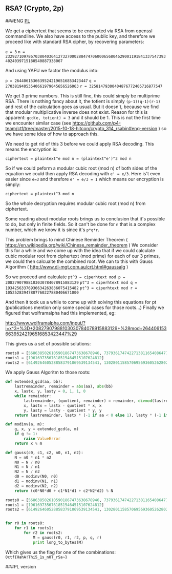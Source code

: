 ## RSA? (Crypto, 2p)
	
###ENG
[PL](#pl-version)

We get a ciphertext that seems to be encrypted via RSA from openssl commandline.
We also have access to the public key, and therefore we proceed like with standard RSA cipher, by recovering parameters:

`e = 3`
`n = 23292710978670380403641273270002884747060006568046290011918413375473934024039715180540887338067`

And using YAFU we factor the modulus into:

`p = 26440615366395242196516853423447`
`q = 27038194053540661979045656526063`
`r = 32581479300404876772405716877547`

We get 3 prime numbers. This is still fine, this could simply be multiprime RSA. 
There is nothing fancy about it, the totient is simply `(p-1)(q-1)(r-1)` and rest of the calculation goes as usual.
But it doesn't, because we find that modular multiplicative inverse does not exist. 
Reason for this is apparent: `gcd(e, totient) = 3` and it should be 1.
This is not the first time we encounter similar case (see https://github.com/p4-team/ctf/tree/master/2015-10-18-hitcon/crypto_314_rsabin#eng-version ) so we have some idea of how to approach this.

We need to get rid of this 3 before we could apply RSA decoding.
This means the encryption is:

`ciphertext = plaintext^e mod n = (plaintext^e')^3 mod n`

So if we could peform a modular cubic root (mod n) of both sides of the equation we could then apply RSA decoding with `e' = e/3`.
Here is't even easier since `e=3` and therefore `e' = e/3 = 1` which means our encryption is simply:

`ciphertext = plaintext^3 mod n`

So the whole decryption requires modular cubic root (mod n) from ciphertext.

Some reading about modular roots brings us to conclusion that it's possible to do, but only in finite fields.
So it can't be done for `n` that is a complex number, which we know it is since it's `p*q*r`.

This problem brings to mind Chinese Reminder Theorem ( https://en.wikipedia.org/wiki/Chinese_remainder_theorem )
We consider this for a while and we come up with the idea that if we could calculate cubic modular root from ciphertext (mod prime) for each of our 3 primes, we could then calcualte the combined root.
We can to this with Gauss Algorithm ( http://www.di-mgt.com.au/crt.html#gaussalg )

So we proceed and calculate 
`pt^3 = ciperhtext mod p = 20827907988103030784078915883129`
`pt^3 = ciperhtext mod q = 19342563376936634263836075415482`
`pt^3 = ciperhtext mod r = 10525283947807760227880406671000`

And then it took us a while to come up with solving this equations for pt (publications mention only some special cases for those roots...)
Finally we figured that wolframalpha had this implemented, eg:

http://www.wolframalpha.com/input/?i=x^3+%3D+20827907988103030784078915883129+%28mod+26440615366395242196516853423447%29

This gives us a set of possible solutions:

```python
roots0 = [5686385026105901867473638678946, 7379361747422713811654086477766, 13374868592866626517389128266735]
roots1 = [19616973567618515464515107624812]
roots2 = [6149264605288583791069539134541, 13028011585706956936052628027629, 13404203109409336045283549715377]
```

We apply Gauss Algoritm to those roots:

```python
def extended_gcd(aa, bb):
    lastremainder, remainder = abs(aa), abs(bb)
    x, lastx, y, lasty = 0, 1, 1, 0
    while remainder:
        lastremainder, (quotient, remainder) = remainder, divmod(lastremainder, remainder)
        x, lastx = lastx - quotient * x, x
        y, lasty = lasty - quotient * y, y
    return lastremainder, lastx * (-1 if aa < 0 else 1), lasty * (-1 if bb < 0 else 1)

def modinv(a, m):
    g, x, y = extended_gcd(a, m)
    if g != 1:
        raise ValueError
    return x % m

def gauss(c0, c1, c2, n0, n1, n2):
    N = n0 * n1 * n2
    N0 = N / n0
    N1 = N / n1
    N2 = N / n2
    d0 = modinv(N0, n0)
    d1 = modinv(N1, n1)
    d2 = modinv(N2, n2)
    return (c0*N0*d0 + c1*N1*d1 + c2*N2*d2) % N

roots0 = [5686385026105901867473638678946, 7379361747422713811654086477766, 13374868592866626517389128266735]
roots1 = [19616973567618515464515107624812]
roots2 = [6149264605288583791069539134541, 13028011585706956936052628027629, 13404203109409336045283549715377]


for r0 in roots0:
    for r1 in roots1:
        for r2 in roots2:
            M = gauss(r0, r1, r2, p, q, r)
            print long_to_bytes(M)
```

Which gives us the flag for one of the combinations: `0ctf{HahA!Thi5_1s_n0T_rSa~}`

###PL version
